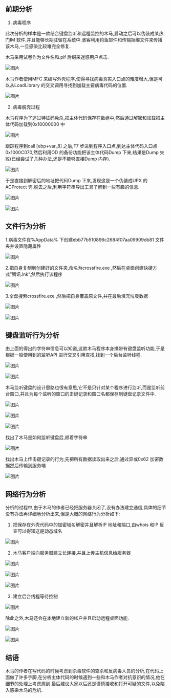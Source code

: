  

##  前期分析

 

1. 病毒程序

 

  此次分析的样本是一款结合键盘监听和远程监控的木马,启动之后可以伪装成某热门IM 软件,并且能够长期驻留在系统中.骇客利用钓鱼邮件和传输捆绑文件来传播该木马,一旦感染比较难完全修复.

 

木马采用试卷作为文件名和.pif 后缀来迷惑用户点击.

 

![图片](pic_temp6\psb1.png)

 

  木马作者使用MFC 来编写外壳程序,使得寻找病毒真实入口点的难度增大,但是可以从LoadLibrary 的交叉调用寻找到加载主要病毒代码的位置.

 

![图片](pic_temp6\psb2.png)

 

2. 病毒脱壳过程

 

  木马程序为了逃过特征码免杀,把主体代码保存在数组中,然后通过解密和加载把主体代码加载到0x10000000 中

 

![图片](pic_temp6\psb3.png)

 

  跟踪程序到call [ebp+var_8] 之后,F7 步进到程序入口点,到达主体代码入口点0x1000C070,然后利用OD 的备份功能把该主体代码Dump 下来,结果是Dump 失败(已经尝试了几种办法,还是不能够直接Dump 内存).

 

![图片](pic_temp6\psb4.png)

 

  于是直接到解密后的地址把代码Dump 下来,发现这是一个伪装成UPX 的ACProtect 壳.脱去之后,利用字符串导出工具了解到一些有趣的信息.

 

![图片](pic_temp6\psb5.png)

 

![图片](pic_temp6\psb6.png)

 

##  文件行为分析

 

1.病毒文件在%AppData% 下创建ebb77b510896c2684f07aa09909db81 文件夹并设置隐藏属性

 

![图片](pic_temp6\psb7.png)

 

2.把自身复制到创建好的文件夹,命名为crossfire.exe ,然后在桌面创建快捷方式”腾讯.lnk”,然后执行该程序

 

![图片](pic_temp6\psb8.png)

 

3.全盘搜索crossfire.exe ,然后把自身覆盖原文件,并在最后填充垃圾数据



![图片](pic_temp6\psb9.png)

 

![图片](pic_temp6\psb10.png)

 

##  键盘监听行为分析

 

  由上面的得出的字符串信息可以知道,这款木马程序本身携带有键盘监听功能,于是根据一般使用到的监听API 进行交叉引用查找,找到一个后台监听线程.

 

![图片](pic_temp6\psb11.png)

 

![图片](pic_temp6\psb12.png)

 

  木马监听键盘的设计思路也很有意思,它不是只针对某个程序进行监听,而是监听前台窗口,并且为每个监听的窗口的击键记录和窗口名都保存到键盘记录文件中.

 

![图片](pic_temp6\psb13.png)

 

![图片](pic_temp6\psb14.png)

 

![图片](pic_temp6\psb15.png)

 

  找出了木马是如何监听键盘后,顺着字符串

 

![图片](pic_temp6\psb16.png)

 

  找出木马上传击键记录的行为,先把所有数据读取出来之后,通过异或0x62 加密数据然后传输到服务端

 

![图片](pic_temp6\psb17.png)

 

##  网络行为分析

 

  分析的过程中,由于木马的作者已经把服务器关闭了,没有办法建立通信,具体的细节没有办法再详细地分析出来,但是大概的网络行为分析如下:

 

1. 把保存在外壳代码中的加密域名解密并且解析IP 地址和端口,由whois 和IP 反查可以得知这是动态域名

 

![图片](pic_temp6\psb18.png)

 

2. 木马客户端向服务器建立长连接,并且上传主机信息给服务器

 

![图片](pic_temp6\psb19.png)

 

![图片](pic_temp6\psb20.png)

 

![图片](pic_temp6\psb21.png)

 

3. 建立后台线程等待控制

 

![图片](pic_temp6\psb22.png)

 

  除此之外,木马还会在本地建立新的帐户并且启动远程桌面功能.

 

![图片](pic_temp6\psb23.png)

 

![图片](pic_temp6\psb24.png)

 

##  结语

 

  木马的作者在写代码的时候考虑到杀毒软件的查杀和反病毒人员的分析,在代码上面做了许多手脚,在分析主体代码的时候遇到一些和木马作者对抗意识的情况,他在细节的处理上考虑周到.最后建议大家以后还是谨慎接收和打开可疑的文件,以免陷入感染木马的危机.